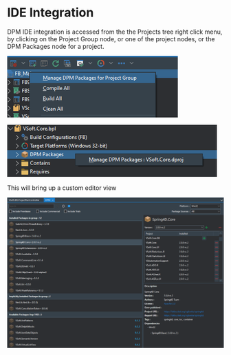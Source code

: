 # IDE Integration

DPM IDE integration is accessed from the the Projects tree right click menu, by clicking on the Project Group node, or one of the project nodes, or the DPM Packages node for a project.

![Project Tree menu](../images/project-tree-menu.png)

![DPM Packages Node menu](../images/project-tree-dpm-menu.png)

This will bring up a custom editor view

![IDE Editor View](../images/ide-editor-view.png)
